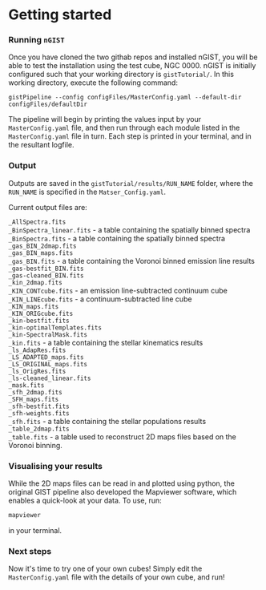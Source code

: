 # Getting started

### Running `nGIST`
Once you have cloned the two githab repos and installed nGIST, you will be able to test the installation using the test cube, NGC 0000. nGIST is initially configured such that your working directory is `gistTutorial/`. In this working directory, execute the following command:

```
gistPipeline --config configFiles/MasterConfig.yaml --default-dir configFiles/defaultDir
```

The pipeline will begin by printing the values input by your `MasterConfig.yaml` file, and then run through each module listed in the `MasterConfig.yaml` file in turn. Each step is printed in your terminal, and in the resultant logfile. 

### Output 
Outputs are saved in the `gistTutorial/results/RUN_NAME` folder, where the `RUN_NAME` is specified in the `Matser_Config.yaml`. 

Current output files are:

`_AllSpectra.fits`  <br> 
`_BinSpectra_linear.fits` - a table containing the spatially binned spectra <br> 
`_BinSpectra.fits` - a table containing the spatially binned spectra <br> 
`_gas_BIN_2dmap.fits` <br> 
`_gas_BIN_maps.fits` <br> 
`_gas_BIN.fits` - a table containing the Voronoi binned emission line results <br> 
`_gas-bestfit_BIN.fits` <br> 
`_gas-cleaned_BIN.fits` <br> 
`_kin_2dmap.fits` <br> 
`_KIN_CONTcube.fits` - an emission line-subtracted continuum cube <br> 
`_KIN_LINEcube.fits` - a continuum-subtracted line cube <br> 
`_KIN_maps.fits` <br> 
`_KIN_ORIGcube.fits` <br> 
`_kin-bestfit.fits` <br> 
`_kin-optimalTemplates.fits` <br> 
`_kin-SpectralMask.fits` <br> 
`_kin.fits` - a table containing the stellar kinematics results <br> 
`_ls_AdapRes.fits` <br> 
`_LS_ADAPTED_maps.fits` <br> 
`_LS_ORIGINAL_maps.fits` <br> 
`_ls_OrigRes.fits` <br> 
`_ls-cleaned_linear.fits` <br> 
`_mask.fits` <br> 
`_sfh_2dmap.fits` <br> 
`_SFH_maps.fits` <br> 
`_sfh-bestfit.fits` <br> 
`_sfh-weights.fits` <br> 
`_sfh.fits`  - a table containing the stellar populations results <br> 
`_table_2dmap.fits` <br> 
`_table.fits` - a table used to reconstruct 2D maps files based on the Voronoi binning.

### Visualising your results 
While the 2D maps files can be read in and plotted using python, the original GIST pipeline also developed the Mapviewer software, which enables a quick-look at your data. To use, run:
```py
mapviewer
```
in your terminal. 

### Next steps 
Now it's time to try one of your own cubes! Simply edit the `MasterConfig.yaml` file with the details of your own cube, and run!
